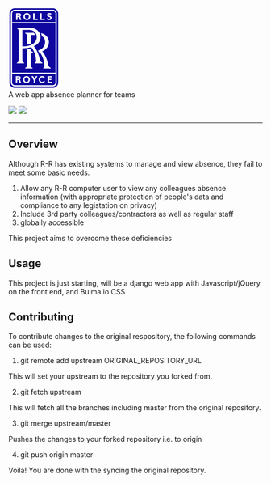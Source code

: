 <p>
    <img alt="Rolls-Royce Logo" width="100" src="https://raw.githubusercontent.com/rropen/.github/main/img/logo.png">
    <br>
    A web app absence planner for teams
</p>

<!-- Place any useful shield.io shields here.  Use the style=flat styling option. -->
<p>
 <a href=""><img src="https://img.shields.io/badge/Rolls--Royce-Software%20Factory-10069f"></a>
 <a href="http://commitizen.github.io/cz-cli/"><img src="https://img.shields.io/badge/commitizen-friendly-brightgreen?style=flat"></a>
</p>

---

## Overview

Although R-R has existing systems to manage and view absence, they fail to meet some basic needs.
1. Allow any R-R computer user to view any colleagues absence information (with appropriate protection of people's data and compliance to any legistation on privacy)
2. Include 3rd party colleagues/contractors as well as regular staff
3. globally accessible

This project aims to overcome these deficiencies


## Usage

This project is just starting, will be a django web app with Javascript/jQuery on the front end, and Bulma.io CSS

## Contributing

To contribute changes to the original respository, the following commands can be used:

1. git remote add upstream ORIGINAL_REPOSITORY_URL

This will set your upstream to the repository you forked from.

2. git fetch upstream 

This will fetch all the branches including master from the original repository.

3. git merge upstream/master 

Pushes the changes to your forked repository i.e. to origin

4. git push origin master 

Voila! You are done with the syncing the original repository.